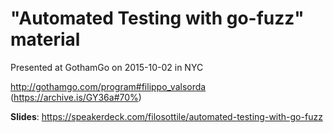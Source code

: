 # "Automated Testing with go-fuzz" material

Presented at GothamGo on 2015-10-02 in NYC

http://gothamgo.com/program#filippo_valsorda 
(https://archive.is/GY36a#70%)

**Slides**: https://speakerdeck.com/filosottile/automated-testing-with-go-fuzz
